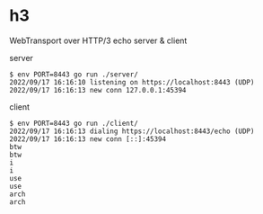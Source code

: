 # h3

WebTransport over HTTP/3 echo server & client

server

```
$ env PORT=8443 go run ./server/
2022/09/17 16:16:10 listening on https://localhost:8443 (UDP)
2022/09/17 16:16:13 new conn 127.0.0.1:45394
```

client

```
$ env PORT=8443 go run ./client/
2022/09/17 16:16:13 dialing https://localhost:8443/echo (UDP)
2022/09/17 16:16:13 new conn [::]:45394
btw
btw
i
i
use
use
arch
arch
```

